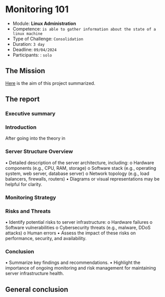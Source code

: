 # Monitoring 101

- Module: **Linux Administration** 
- Competence: `is able to gather information about the state of a linux machine`
- Type of Challenge: `Consolidation`
- Duration: `3 day`
- Deadline: `09/04/2024`
- Participants: : `solo`

## The Mission

[Here](https://github.com/becodeorg/BXL-k4MK4r-2/blob/main/content/02-Linux/09-Projects/02-Monitoring_101.md) is the aim of this project summarized.

## The report

### Executive summary

### Introduction
After going into the theory in 
### Server Structure Overview
•	Detailed description of the server architecture, including:
o	Hardware components (e.g., CPU, RAM, storage)
o	Software stack (e.g., operating system, web server, database server)
o	Network topology (e.g., load balancers, firewalls, routers)
•	Diagrams or visual representations may be helpful for clarity.
### Monitoring Strategy
### Risks and Threats
•	Identify potential risks to server infrastructure:
o	Hardware failures
o	Software vulnerabilities
o	Cybersecurity threats (e.g., malware, DDoS attacks)
o	Human errors
•	Assess the impact of these risks on performance, security, and availability.

### Conclusion
•	Summarize key findings and recommendations.
•	Highlight the importance of ongoing monitoring and risk management for maintaining server infrastructure health.

## General conclusion
